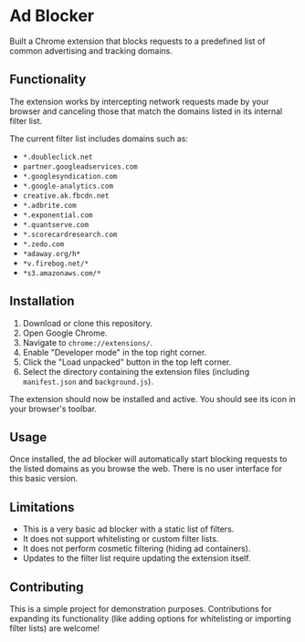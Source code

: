 # Ad Blocker

Built a Chrome extension that blocks requests to a predefined list of common advertising and tracking domains.

## Functionality

The extension works by intercepting network requests made by your browser and canceling those that match the domains listed in its internal filter list.

The current filter list includes domains such as:

* `*.doubleclick.net`
* `partner.googleadservices.com`
* `*.googlesyndication.com`
* `*.google-analytics.com`
* `creative.ak.fbcdn.net`
* `*.adbrite.com`
* `*.exponential.com`
* `*.quantserve.com`
* `*.scorecardresearch.com`
* `*.zedo.com`
* `*adaway.org/h*`
* `*v.firebog.net/*`
* `*s3.amazonaws.com/*`

## Installation

1.  Download or clone this repository.
2.  Open Google Chrome.
3.  Navigate to `chrome://extensions/`.
4.  Enable "Developer mode" in the top right corner.
5.  Click the "Load unpacked" button in the top left corner.
6.  Select the directory containing the extension files (including `manifest.json` and `background.js`).

The extension should now be installed and active. You should see its icon in your browser's toolbar.

## Usage

Once installed, the ad blocker will automatically start blocking requests to the listed domains as you browse the web. There is no user interface for this basic version.

## Limitations

* This is a very basic ad blocker with a static list of filters.
* It does not support whitelisting or custom filter lists.
* It does not perform cosmetic filtering (hiding ad containers).
* Updates to the filter list require updating the extension itself.

## Contributing

This is a simple project for demonstration purposes. Contributions for expanding its functionality (like adding options for whitelisting or importing filter lists) are welcome!

